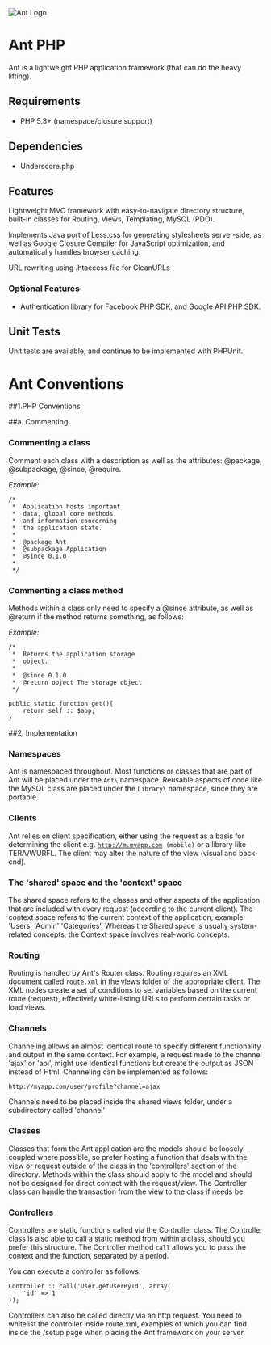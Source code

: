 ![Ant Logo](https://raw.github.com/luke-siedle/Ant/master/Ant-Logo.png)

# Ant PHP

Ant is a lightweight PHP application framework (that can do the heavy lifting).

## Requirements

- PHP 5.3+ (namespace/closure support)

## Dependencies

- Underscore.php

## Features

Lightweight MVC framework with easy-to-navigate directory structure, built-in 
classes for Routing, Views, Templating, MySQL (PDO). 

Implements Java port of Less.css for generating stylesheets server-side, as well as Google Closure 
Compiler for JavaScript optimization, and automatically handles browser caching.

URL rewriting using .htaccess file for CleanURLs

### Optional Features

- Authentication library for Facebook PHP SDK, and Google API PHP SDK.

## Unit Tests

Unit tests are available, and continue to be implemented with PHPUnit. 

# Ant Conventions

##1.PHP Conventions

##a. Commenting

### Commenting a class

Comment each class with a description as well as the attributes:
@package, @subpackage, @since, @require. 

*Example:*

	/*
	 *	Application hosts important
	 *	data, global core methods,
	 *	and information concerning
	 *	the application state.
	 * 
	 *	@package Ant
	 *	@subpackage Application
	 *	@since 0.1.0
	 *	
	 */

### Commenting a class method

Methods within a class only need to specify a @since attribute, as well as @return
if the method returns something, as follows: 

*Example:*

	/*
	 *	Returns the application storage
	 *	object.
	 * 
	 *	@since 0.1.0
	 *	@return object The storage object
	 */

	public static function get(){
		return self :: $app;
	}

##2. Implementation

### Namespaces

Ant is namespaced throughout. Most functions or classes that are part of Ant 
will be placed under the <code>Ant\\</code> namespace. Reusable aspects of code 
like the MySQL class are placed under the <code>Library\\</code> namespace, 
since they are portable.

### Clients

Ant relies on client specification, either using the request as a basis for 
determining the client e.g. <code>http://m.myapp.com (mobile)</code> or a
library like TERA/WURFL. The client may alter the nature of the view (visual 
and back-end). 

### The 'shared' space and the 'context' space

The shared space refers to the classes and other aspects of the application 
that are included with every request (according to the current client). The 
context space refers to the current context of the application, example 'Users'
'Admin' 'Categories'. Whereas the Shared space is usually system-related 
concepts, the Context space involves real-world concepts.

### Routing

Routing is handled by Ant's Router class. Routing requires an XML document 
called <code>route.xml</code> in the views folder of the appropriate client. The
XML nodes create a set of conditions to set variables based on the current
route (request), effectively white-listing URLs to perform certain tasks or load
views.

### Channels

Channeling allows an almost identical route to specify different 
functionality and output in the same context. For example, a request made to
the channel 'ajax' or 'api', might use identical functions but create the 
output as JSON instead of Html. Channeling can be implemented as follows:

	http://myapp.com/user/profile?channel=ajax
	
Channels need to be placed inside the shared views folder, under a subdirectory 
called 'channel'

### Classes

Classes that form the Ant application are the models should be loosely coupled 
where possible, so prefer hosting a function that deals with the view or request 
outside of the class in the 'controllers' section of the directory. Methods within 
the class should apply to the model and should not be designed for 
direct contact with the request/view. The Controller class can handle the 
transaction from the view to the class if needs be. 

### Controllers

Controllers are static functions called via the Controller class. The Controller class 
is also able to call a static method from within a class, should you prefer this structure. 
The Controller method <code>call</code> allows you to pass the context and the function, separated
by a period.
 
You can execute a controller as follows:

	Controller :: call('User.getUserById', array(
		'id' => 1
	));
	
Controllers can also be called directly via an http request. You need to whitelist
the controller inside route.xml, examples of which you can find inside the /setup page
when placing the Ant framework on your server.